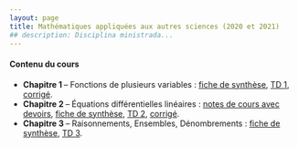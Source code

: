 ```yaml
---
layout: page
title: Mathématiques appliquées aux autres sciences (2020 et 2021)
## description: Disciplina ministrada...
---
```


<h4> Contenu du cours </h4>
<ul>
<li> <b> Chapitre 1 </b> &ndash; Fonctions de plusieurs variables :
<a href="/teachings/clermont/maas/chapitre_1/Fiche_Synthese-Chapitre-1.pdf" target="_blank"> fiche de synthèse</a>,
<a href="/teachings/clermont/maas/chapitre_1/TD_1.pdf" target="_blank"> TD 1</a>,
<a href="/teachings/clermont/maas/chapitre_1/TD_1_Corr.pdf" target="_blank"> corrigé</a>.
</li>
<li> <b> Chapitre 2 </b> &ndash; Équations différentielles linéaires :
<a href="/teachings/clermont/maas/chapitre_2/chp2-notes.pdf" target="_blank"> notes de cours avec devoirs</a>,
<a href="/teachings/clermont/maas/chapitre_2/Fiche_2.pdf" target="_blank"> fiche de synthèse</a>,
<a href="/teachings/clermont/maas/chapitre_2/TD_2.pdf" target="_blank"> TD 2</a>,
<a href="/teachings/clermont/maas/chapitre_2/TD_2_Corr.pdf" target="_blank"> corrigé</a>.
</li>
<li> <b> Chapitre 3 </b> &ndash; Raisonnements, Ensembles, Dénombrements :
<a href="/teachings/clermont/maas/chapitre_3/Fiche_3_AVEC_Maths.pdf" target="_blank"> fiche de synthèse</a>,
<a href="/teachings/clermont/maas/chapitre_3/TD_3_Avec_Maths.pdf" target="_blank"> TD 3</a>.
</li>
</ul>

